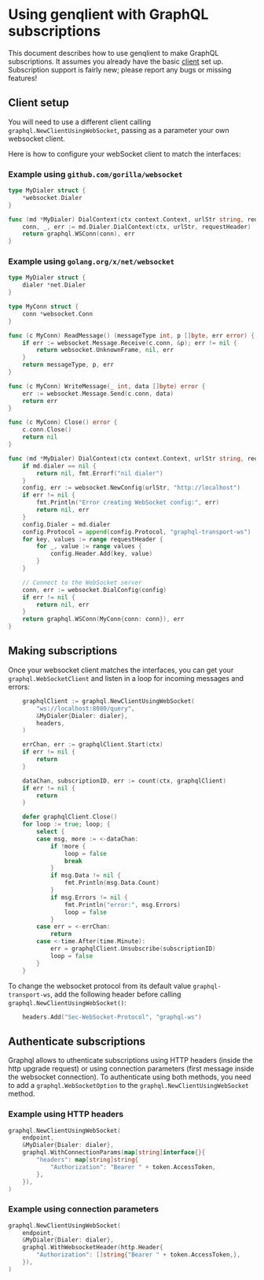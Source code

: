 # Using genqlient with GraphQL subscriptions

This document describes how to use genqlient to make GraphQL subscriptions. It assumes you already have the basic [client](./client_config.md) set up. Subscription support is fairly new; please report any bugs or missing features!

## Client setup

You will need to use a different client calling `graphql.NewClientUsingWebSocket`, passing as a parameter your own websocket client.

Here is how to configure your webSocket client to match the interfaces:

### Example using `github.com/gorilla/websocket`

```go
type MyDialer struct {
	*websocket.Dialer
}

func (md *MyDialer) DialContext(ctx context.Context, urlStr string, requestHeader http.Header) (graphql.WSConn, error) {
	conn, _, err := md.Dialer.DialContext(ctx, urlStr, requestHeader)
	return graphql.WSConn(conn), err
}
```

### Example using `golang.org/x/net/websocket`

```go
type MyDialer struct {
	dialer *net.Dialer
}

type MyConn struct {
	conn *websocket.Conn
}

func (c MyConn) ReadMessage() (messageType int, p []byte, err error) {
	if err := websocket.Message.Receive(c.conn, &p); err != nil {
		return websocket.UnknownFrame, nil, err
	}
	return messageType, p, err
}

func (c MyConn) WriteMessage(_ int, data []byte) error {
	err := websocket.Message.Send(c.conn, data)
	return err
}

func (c MyConn) Close() error {
	c.conn.Close()
	return nil
}

func (md *MyDialer) DialContext(ctx context.Context, urlStr string, requestHeader http.Header) (graphql.WSConn, error) {
	if md.dialer == nil {
		return nil, fmt.Errorf("nil dialer")
	}
	config, err := websocket.NewConfig(urlStr, "http://localhost")
	if err != nil {
		fmt.Println("Error creating WebSocket config:", err)
		return nil, err
	}
	config.Dialer = md.dialer
	config.Protocol = append(config.Protocol, "graphql-transport-ws")
	for key, values := range requestHeader {
		for _, value := range values {
			config.Header.Add(key, value)
		}
	}

	// Connect to the WebSocket server
	conn, err := websocket.DialConfig(config)
	if err != nil {
		return nil, err
	}
	return graphql.WSConn(MyConn{conn: conn}), err
}
```

## Making subscriptions

Once your websocket client matches the interfaces, you can get your `graphql.WebSocketClient` and listen in
a loop for incoming messages and errors:

```go
	graphqlClient := graphql.NewClientUsingWebSocket(
		"ws://localhost:8080/query",
		&MyDialer{Dialer: dialer},
		headers,
	)

	errChan, err := graphqlClient.Start(ctx)
	if err != nil {
		return
	}

	dataChan, subscriptionID, err := count(ctx, graphqlClient)
	if err != nil {
		return
	}

	defer graphqlClient.Close()
	for loop := true; loop; {
		select {
		case msg, more := <-dataChan:
			if !more {
				loop = false
				break
			}
			if msg.Data != nil {
				fmt.Println(msg.Data.Count)
			}
			if msg.Errors != nil {
				fmt.Println("error:", msg.Errors)
				loop = false
			}
		case err = <-errChan:
			return
		case <-time.After(time.Minute):
			err = graphqlClient.Unsubscribe(subscriptionID)
			loop = false
		}
	}
```

To change the websocket protocol from its default value `graphql-transport-ws`, add the following header before calling `graphql.NewClientUsingWebSocket()`:

```go
	headers.Add("Sec-WebSocket-Protocol", "graphql-ws")
```

## Authenticate subscriptions

Graphql allows to uthenticate subscriptions using HTTP headers (inside the http upgrade request) or using connection parameters (first message inside the websocket connection).
To authenticate using both methods, you need to add a `graphql.WebSocketOption` to the `graphql.NewClientUsingWebSocket` method.

### Example using HTTP headers

```go
graphql.NewClientUsingWebSocket(
	endpoint,
	&MyDialer{Dialer: dialer},
	graphql.WithConnectionParams(map[string]interface{}{
		"headers": map[string]string{
			"Authorization": "Bearer " + token.AccessToken,
		},
	}),
)
```

### Example using connection parameters

```go
graphql.NewClientUsingWebSocket(
	endpoint,
	&MyDialer{Dialer: dialer},
	graphql.WithWebsocketHeader(http.Header{
		"Authorization": []string{"Bearer " + token.AccessToken,},
	}),
)
```
